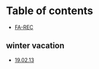 # Table of contents

* [FA-REC](README.md)

## winter vacation

* [19.02.13](winter-vacation-1/19.02.13.md)

